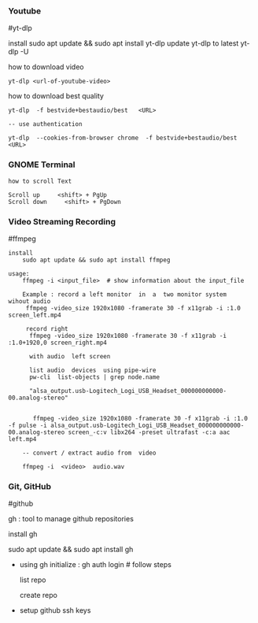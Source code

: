 ### Youtube

#yt-dlp 

install
    sudo apt update && sudo apt install yt-dlp
update yt-dlp  to latest 
    yt-dlp -U 

how to download video

    yt-dlp <url-of-youtube-video>

how to download best quality 

    yt-dlp  -f bestvide+bestaudio/best   <URL>

    -- use authentication 

    yt-dlp  --cookies-from-browser chrome  -f bestvide+bestaudio/best  <URL>



### GNOME Terminal

    how to scroll Text

    Scroll up     <shift> + PgUp   
    Scroll down     <shift> + PgDown

### Video Streaming  Recording 

#ffmpeg
    
    install
        sudo apt update && sudo apt install ffmpeg

    usage:
        ffmpeg -i <input_file>  # show information about the input_file 

        Example : record a left monitor  in  a  two monitor system   wihout audio
         ffmpeg -video_size 1920x1080 -framerate 30 -f x11grab -i :1.0 screen_left.mp4

         record right 
          ffmpeg -video_size 1920x1080 -framerate 30 -f x11grab -i :1.0+1920,0 screen_right.mp4

          with audio  left screen

          list audio  devices  using pipe-wire 
          pw-cli  list-objects | grep node.name

          "alsa_output.usb-Logitech_Logi_USB_Headset_000000000000-00.analog-stereo"


           ffmpeg -video_size 1920x1080 -framerate 30 -f x11grab -i :1.0  -f pulse -i alsa_output.usb-Logitech_Logi_USB_Headset_000000000000-00.analog-stereo screen_-c:v libx264 -preset ultrafast -c:a aac left.mp4

        -- convert / extract audio from  video 

        ffmpeg -i  <video>  audio.wav 





###  Git, GitHub


#github

gh  :  tool to manage github repositories

install gh

sudo apt update && sudo apt install gh

- using gh
    initialize : 
        gh auth login   # follow steps 
            
    list repo
        
    create repo
    


- setup github ssh keys


